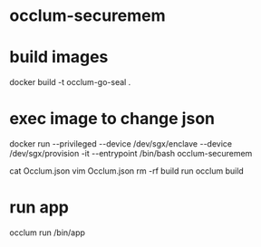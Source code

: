 # occlum-securemem
# build images
docker build -t occlum-go-seal .

# exec image to change json
docker run --privileged --device /dev/sgx/enclave --device /dev/sgx/provision -it --entrypoint /bin/bash occlum-securemem

cat Occlum.json 
vim Occlum.json 
rm -rf build run
occlum build

#  run app
occlum run /bin/app